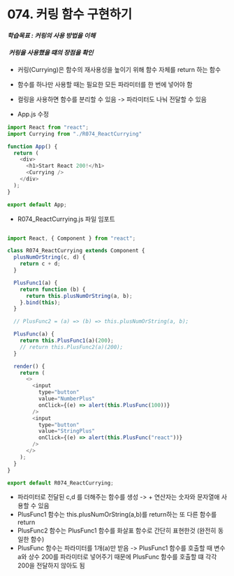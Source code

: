# 074. 커링 함수 구현하기

#### **_학습목표 : 커링의 사용 방법을 이해_**

####  **_커링을 사용했을 떄의 장점을 확인_** 

-   커링(Currying)은 함수의 재사용성을 높이기 위해 함수 자체를 return 하는 함수
-   함수를 하나만 사용할 때는 필요한 모든 파라미터를 한 번에 넣어야 함
-   컬링을 사용하면 함수를 분리할 수 있음 -> 파라미터도 나눠 전달할 수 있음

-   App.js 수정

```js
import React from "react";
import Currying from "./R074_ReactCurrying"

function App() {
  return (
    <div>
      <h1>Start React 200!</h1>
      <Currying />
    </div>
  );
}

export default App;

```

  
  
  

-   R074_ReactCurrying.js 파일 임포트  
      
      
      
    

```js

import React, { Component } from "react";

class R074_ReactCurrying extends Component {
  plusNumOrString(c, d) {
    return c + d;
  }

  PlusFunc1(a) {
    return function (b) {
      return this.plusNumOrString(a, b);
    }.bind(this);
  }

  // PlusFunc2 = (a) => (b) => this.plusNumOrString(a, b);

  PlusFunc(a) {
    return this.PlusFunc1(a)(200);
    // return this.PlusFunc2(a)(200);
  }

  render() {
    return (
      <>
        <input
          type="button"
          value="NumberPlus"
          onClick={(e) => alert(this.PlusFunc(100))}
        />
        <input
          type="button"
          value="StringPlus"
          onClick={(e) => alert(this.PlusFunc("react"))}
        />
      </>
    );
  }
}

export default R074_ReactCurrying;


```

  
  

-   파라미터로 전달된 c,d 를 더해주는 함수를 생성 -> + 연산자는 숫자와 문자열애 사용할 수 있음
-   PlusFunc1 함수는 this.plusNumOrString(a,b)를 return하는 또 다른 함수를 return
-   PlusFunc2 함수는 PlusFunc1 함수를 화살표 함수로 간단히 표현한것 (완전히 동일한 함수)
-   PlusFunc 함수는 파라미터를 1개(a)만 받음 -> PlusFunc1 함수를 호출할 때 변수 a와 상수 200를 파라미터로 넣어주기 때문에 PlusFunc 함수를 호출할 떄 각각 200을 전달하지 않아도 됨
